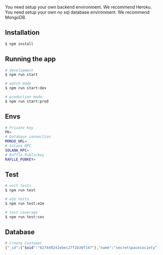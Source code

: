 You need setup your own backend environment. We recommend Heroku. 
You need setup your own no sql database environment. We recommend MongoDB. 


## Installation

```bash
$ npm install
```

## Running the app

```bash
# development
$ npm run start

# watch mode
$ npm run start:dev

# production mode
$ npm run start:prod
```

## Envs
```bash
# Private Key
PK=
# Database connection
MONGO_URL=
# Solana RPC
SOLANA_RPC=
# Raffle Publickey
RAFLLE_PUBKEY=
```

## Test

```bash
# unit tests
$ npm run test

# e2e tests
$ npm run test:e2e

# test coverage
$ npm run test:cov
```

## Database
```bash
# Create Customer
{"_id":{"$oid":"627449241ebec27f1b30f147"},"name":"secretspacesociety","admin":"4vFzBMVy8wenpcNH1F8AkCLcnDfnmzronpw4iDvJ7vAJ","tokens":[{"name":"SPST","tokenMint":"9THzNrZiF3XNsuuqb9T8gsCGaYnek2Lsg5YKdqMnf8TW","tokenAccount":"E4bVWT1aQaiVbq9YahD1DqCJGmevHsQwstDNAw5v283t","decimals":{"$numberInt":"9"}},{"name":"SOL","tokenMint":"11111111111111111111111111111111"},{"name":"Jelly","tokenMint":"9WMwGcY6TcbSfy9XPpQymY3qNEsvEaYL3wivdwPG2fpp","tokenAccount":"EKbXwvinBo9sj9wBhGTNJV6sNGrba7bycZrr1cmZKUTk","decimals":{"$numberInt":"6"}},{"name":"PLTMX","tokenMint":"pLtMXLgfyTsRfZyxnFkJpWqHBxMTvkr4tyMLgyj9wrY","tokenAccount":"5mBzXGZ75PqQe1kmYHkxZ9XQvKZaDmmPRwbQ8ngs6TRe","decimals":{"$numberInt":"9"}},{"name":"SUITES","tokenMint":"9HYUHuQPixPvRnWCaVWcwFX9o2GGDBJiPWTVveoPVViA","tokenAccount":"8ZtU47eaSq3AT5CKg7WBw78dhaEz8ERrys8EHo67JffS","decimals":{"$numberInt":"6"}}]}
```